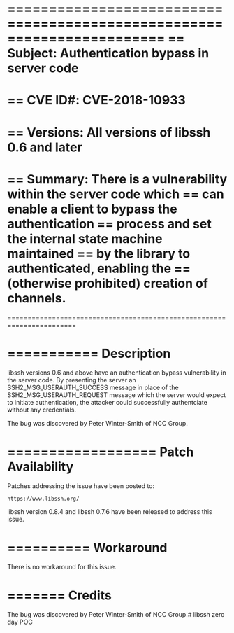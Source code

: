 =======================================================================
== Subject:    Authentication bypass in server code
==
== CVE ID#:    CVE-2018-10933
==
== Versions:   All versions of libssh 0.6 and later
==
== Summary:    There is a vulnerability within the server code which
==             can enable a client to bypass the authentication
==             process and set the internal state machine maintained
==             by the library to authenticated, enabling the
==             (otherwise prohibited) creation of channels.
==
=======================================================================

===========
Description
===========

libssh versions 0.6 and above have an authentication bypass vulnerability in
the server code.  By presenting the server an SSH2_MSG_USERAUTH_SUCCESS message
in place of the SSH2_MSG_USERAUTH_REQUEST message which the server would expect
to initiate authentication, the attacker could successfully authentciate
without any credentials.

The bug was discovered by Peter Winter-Smith of NCC Group.

==================
Patch Availability
==================

Patches addressing the issue have been posted to:

    https://www.libssh.org/

libssh version 0.8.4 and libssh 0.7.6 have been released to address this issue.

==========
Workaround
==========

There is no workaround for this issue.

=======
Credits
=======

The bug was discovered by Peter Winter-Smith of NCC Group.# libssh zero day POC
